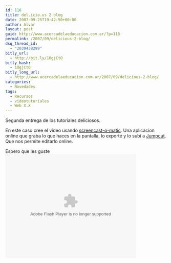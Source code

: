 ```yaml
---
id: 116
title: del.icio.us 2 blog
date: 2007-09-25T19:42:50+00:00
author: Alvar
layout: post
guid: http://www.acercadelaeducacion.com.ar/?p=116
permalink: /2007/09/delicious-2-blog/
dsq_thread_id:
  - "2039438299"
bitly_url:
  - http://bit.ly/1OgjCtO
bitly_hash:
  - 1OgjCtO
bitly_long_url:
  - http://www.acercadelaeducacion.com.ar/2007/09/delicious-2-blog/
categories:
  - Novedades
tags:
  - Recursos
  - videotutoriales
  - Web X.X
---
```

Segunda entrega de los tutoriales deliciosos.

En este caso  cree el video usando <a href="http://www.screencast-o-matic.com" target="_blank">screencast-o-matic</a>.  Una aplicacion online que graba lo que haces en la pantalla, lo exporté y lo subí a <a href="http://wwww.jumpcut.com" target="_blank">Jumpcut</a>. Que nos permite editarlo online.

Espero que les guste
<embed src="http://www.jumpcut.com/media/flash/jump.swf?id=B919938C6BB411DCA758000423CEF5B0&amp;asset_type=movie&amp;asset_id=B919938C6BB411DCA758000423CEF5B0&amp;eb=1" type="application/x-shockwave-flash" height="324" width="408"></embed>
<a href="http://www.jumpcut.com/view?id=B919938C6BB411DCA758000423CEF5B0">
</a>